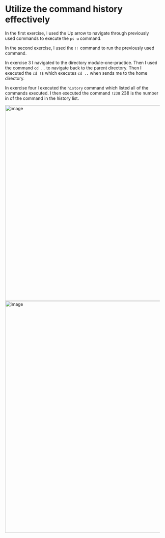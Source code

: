 # Utilize the command history effectively
In the first exercise, I used the Up arrow to navigate through previously used commands to execute the `ps u` command.

In the second exercise, I used the `!!` command to run the previously used command. 

In exercise 3 I navigated to the directory module-one-practice. Then I used the command `cd ..` to navigate back to the parent directory. 
Then I executed the `cd !$` which executes `cd ..` when sends me to the home directory. 

In exercise four I executed the `history` command which listed all of the commands executed. I then executed the command `!238` 238 is the number in of the command in the history list. 

<img width="637" alt="image" src="https://github.com/Sfayson1/sfayson-module1/assets/137829671/d9d61365-07f5-4ead-8ec3-d20aae7b4d26">

<img width="754" alt="image" src="https://github.com/Sfayson1/sfayson-module1/assets/137829671/4d63a193-6d9e-497d-aaa9-38e57579c7be">

